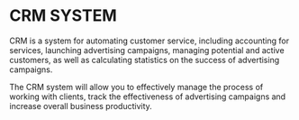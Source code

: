 <h1>CRM SYSTEM</h1>

CRM is a system for automating customer service, including accounting for services, 
launching advertising campaigns, managing potential and active customers, 
as well as calculating statistics on the success of advertising campaigns.

The CRM system will allow you to effectively manage the process of working with clients, 
track the effectiveness of advertising campaigns and increase overall business productivity.